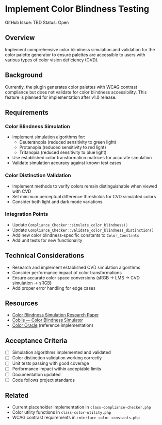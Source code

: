 # Implement Color Blindness Testing
GitHub Issue: TBD
Status: Open

## Overview
Implement comprehensive color blindness simulation and validation for the color palette generator to ensure palettes are accessible to users with various types of color vision deficiency (CVD).

## Background
Currently, the plugin generates color palettes with WCAG contrast compliance but does not validate for color blindness accessibility. This feature is planned for implementation after v1.0 release.

## Requirements

### Color Blindness Simulation
- Implement simulation algorithms for:
  - Deuteranopia (reduced sensitivity to green light)
  - Protanopia (reduced sensitivity to red light)
  - Tritanopia (reduced sensitivity to blue light)
- Use established color transformation matrices for accurate simulation
- Validate simulation accuracy against known test cases

### Color Distinction Validation
- Implement methods to verify colors remain distinguishable when viewed with CVD
- Set minimum perceptual difference thresholds for CVD simulated colors
- Consider both light and dark mode variations

### Integration Points
- Update `Compliance_Checker::simulate_color_blindness()`
- Update `Compliance_Checker::validate_color_blindness_distinction()`
- Add new color blindness-specific constants to `Color_Constants`
- Add unit tests for new functionality

## Technical Considerations
- Research and implement established CVD simulation algorithms
- Consider performance impact of color transformations
- Ensure accurate color space conversions (sRGB → LMS → CVD simulation → sRGB)
- Add proper error handling for edge cases

## Resources
- [Color Blindness Simulation Research Paper](https://www.inf.ufrgs.br/~oliveira/pubs_files/CVD_Simulation/CVD_Simulation.html)
- [Coblis — Color Blindness Simulator](https://www.color-blindness.com/coblis-color-blindness-simulator/)
- [Color Oracle](https://colororacle.org/) (reference implementation)

## Acceptance Criteria
- [ ] Simulation algorithms implemented and validated
- [ ] Color distinction validation working correctly
- [ ] Unit tests passing with good coverage
- [ ] Performance impact within acceptable limits
- [ ] Documentation updated
- [ ] Code follows project standards

## Related
- Current placeholder implementation in `class-compliance-checker.php`
- Color utility functions in `class-color-utility.php`
- WCAG contrast requirements in `interface-color-constants.php`
